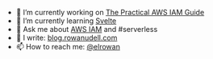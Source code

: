 - 🔭 I’m currently working on [The Practical AWS IAM Guide](awsiamguide.com)
- 🌱 I’m currently learning [Svelte](https://svelte.dev/)
- 💬 Ask me about [AWS IAM](https://aws.amazon.com/iam/) and #serverless
- 📗 I write: [blog.rowanudell.com](https://blog.rowanudell.com/)
- 📫 How to reach me: [@elrowan](https://twitter.com/elrowan)
